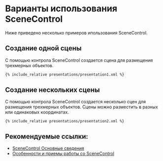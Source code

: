 # Варианты использования SceneControl 

Ниже приведено несколько примеров ипользования SceneControl.


## Создание одной сцены

С помощью контрола SceneControl создается сцена для размещения трехмерных объектов.



```xml
{% include_relative presentations/presentation1.xml %}
```



## Создание нескольких сцены

С помощью контрола  SceneControl создается несколько сцен для размещения трехмерных объектов. Сцены можно разместить в разных или одинаковых координатах. 



```
{% include_relative presentations/presentation2.xml %}
```



## Рекомендуемые ссылки:

- [SceneControl Основные сведения](README.md)
- [Особенности и приемы работы со SceneControl](hints.md)

